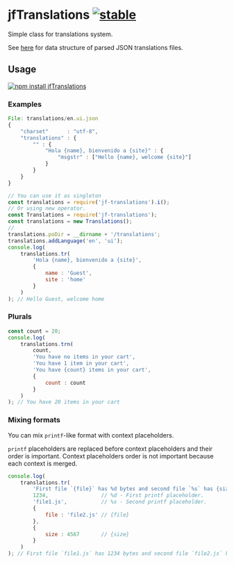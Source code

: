 # jfTranslations [![stable](http://badges.github.io/stability-badges/dist/stable.svg)](http://github.com/badges/stability-badges)

Simple class for translations system.

See [here](https://github.com/smhg/gettext-parser#data-structure-of-parsed-mopo-files) for
data structure of parsed JSON translations files.

## Usage

[![npm install jfTranslations](https://nodei.co/npm/jf-translations.png?compact=true)](https://npmjs.org/package/jf-translations/)

### Examples

```js
File: translations/en.ui.json
{
    "charset"      : "utf-8",
    "translations" : {
        "" : {
            "Hola {name}, bienvenido a {site}" : {
                "msgstr" : ["Hello {name}, welcome {site}"]
            }
        }
    }
}
```

```js
// You can use it as singleton 
const translations = require('jf-translations').i();
// Or using new operator. 
const Translations = require('jf-translations');
const translations = new Translations();
//
translations.poDir = __dirname + '/translations';
translations.addLanguage('en', 'ui');
console.log(
    translations.tr(
        'Hola {name}, bienvenido a {site}',
        {
            name : 'Guest',
            site : 'home'
        }
    )
); // Hello Guest, welcome home
```

### Plurals
```js
const count = 20;
console.log(
    translations.trn(
        count,
        'You have no items in your cart',
        'You have 1 item in your cart',
        'You have {count} items in your cart',
        {
            count : count
        }
    )
); // You have 20 items in your cart
```

### Mixing formats

You can mix `printf`-like format with context placeholders.

`printf` placeholders are replaced before context placeholders and their 
order is important. Context placeholders order is not important because
each context is merged.

```js
console.log(
    translations.tr(
        'First file `{file}` has %d bytes and second file `%s` has {size} bytes.',
        1234,                 // %d - First printf placeholder.
        'file1.js',           // %s - Second printf placeholder.
        {
            file : 'file2.js' // {file}
        },
        {
            size : 4567       // {size}
        }
    )
); // First file `file1.js` has 1234 bytes and second file `file2.js` has 4567 bytes.',
```
